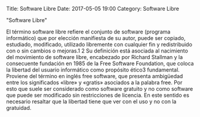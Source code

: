 Title: Software Libre
Date: 2017-05-05 19:00
Category: Software Libre

"Software Libre"

El término software libre refiere el conjunto de software (programa informático) que por elección manifiesta de su autor, puede ser copiado, estudiado, modificado, utilizado libremente con cualquier fin y redistribuido con o sin cambios o mejoras.1 2 Su definición está asociada al nacimiento del movimiento de software libre, encabezado por Richard Stallman y la consecuente fundación en 1985 de la Free Software Foundation, que coloca la libertad del usuario informático como propósito ético3 fundamental. Proviene del término en inglés free software, que presenta ambigüedad entre los significados «libre» y «gratis» asociados a la palabra free. Por esto que suele ser considerado como software gratuito y no como software que puede ser modificado sin restricciones de licencia. En este sentido es necesario resaltar que la libertad tiene que ver con el uso y no con la gratuidad.


